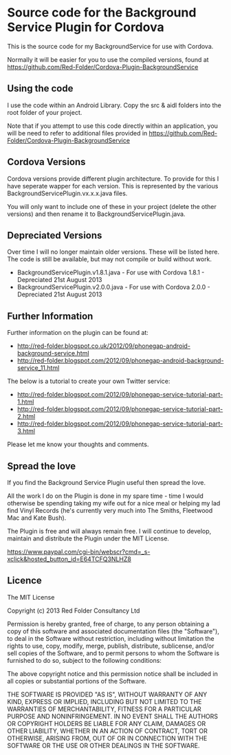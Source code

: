# Source code for the Background Service Plugin for Cordova #

This is the source code for my BackgroundService for use with Cordova.

Normally it will be easier for you to use the compiled versions, found at https://github.com/Red-Folder/Cordova-Plugin-BackgroundService

## Using the code ##

I use the code within an Android Library.  Copy the src & aidl folders into the root folder of your project.

Note that if you attempt to use this code directly within an application, you will be need to refer to additional files provided in https://github.com/Red-Folder/Cordova-Plugin-BackgroundService

## Cordova Versions ##

Cordova versions provide different plugin architecture.  To provide for this I have seperate wapper for each version.  This is represented by the various BackgroundServicePlugin.vx.x.x.java files.  

You will only want to include one of these in your project (delete the other versions) and then rename it to BackgroundServicePlugin.java.

## Depreciated Versions ##

Over time I will no longer maintain older versions.  These will be listed here.  The code is still be available, but may not compile or build without work.

* BackgroundServicePlugin.v1.8.1.java - For use with Cordova 1.8.1 - Depreciated 21st August 2013
* BackgroundServicePlugin.v2.0.0.java - For use with Cordova 2.0.0 - Depreciated 21st August 2013

## Further Information ##

Further information on the plugin can be found at:

* http://red-folder.blogspot.co.uk/2012/09/phonegap-android-background-service.html
* http://red-folder.blogspot.com/2012/09/phonegap-android-background-service_11.html

The below is a tutorial to create your own Twitter service:

* http://red-folder.blogspot.com/2012/09/phonegap-service-tutorial-part-1.html
* http://red-folder.blogspot.com/2012/09/phonegap-service-tutorial-part-2.html
* http://red-folder.blogspot.com/2012/09/phonegap-service-tutorial-part-3.html

Please let me know your thoughts and comments.

## Spread the love ##

If you find the Background Service Plugin useful then spread the love.

All the work I do on the Plugin is done in my spare time - time I would otherwise be spending taking my wife out for a nice meal or helping my lad find Vinyl Records (he's currently very much into The Smiths, Fleetwood Mac and Kate Bush).

The Plugin is free and will always remain free.  I will continue to develop, maintain and distribute the Plugin under the MIT License.

https://www.paypal.com/cgi-bin/webscr?cmd=_s-xclick&hosted_button_id=E64TCFQ3NLHZ8

## Licence ##

The MIT License

Copyright (c) 2013 Red Folder Consultancy Ltd

Permission is hereby granted, free of charge, to any person obtaining a copy of this software and associated documentation files (the "Software"), to deal in the Software without restriction, including without limitation the rights to use, copy, modify, merge, publish, distribute, sublicense, and/or sell copies of the Software, and to permit persons to whom the Software is furnished to do so, subject to the following conditions:

The above copyright notice and this permission notice shall be included in all copies or substantial portions of the Software.

THE SOFTWARE IS PROVIDED "AS IS", WITHOUT WARRANTY OF ANY KIND, EXPRESS OR IMPLIED, INCLUDING BUT NOT LIMITED TO THE WARRANTIES OF MERCHANTABILITY, FITNESS FOR A PARTICULAR PURPOSE AND NONINFRINGEMENT. IN NO EVENT SHALL THE AUTHORS OR COPYRIGHT HOLDERS BE LIABLE FOR ANY CLAIM, DAMAGES OR OTHER LIABILITY, WHETHER IN AN ACTION OF CONTRACT, TORT OR OTHERWISE, ARISING FROM, OUT OF OR IN CONNECTION WITH THE SOFTWARE OR THE USE OR OTHER DEALINGS IN THE SOFTWARE.

